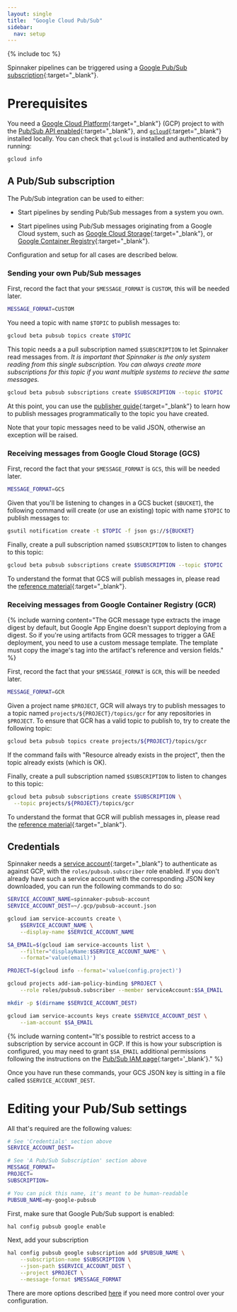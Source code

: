 ```yaml
---
layout: single
title:  "Google Cloud Pub/Sub"
sidebar:
  nav: setup
---
```


{% include toc %}

Spinnaker pipelines can be triggered using a [Google Pub/Sub
subscription](https://cloud.google.com/pubsub/docs/overview){:target="\_blank"}.

# Prerequisites

You need a [Google Cloud Platform](https://cloud.google.com/){:target="\_blank"}
(GCP) project to with the [Pub/Sub API
enabled](https://pantheon.corp.google.com/apis/api/pubsub.googleapis.com){:target="\_blank"},
and [`gcloud`](https://cloud.google.com/sdk/downloads){:target="\_blank"}
installed locally.  You can check that `gcloud` is installed and authenticated
by running:

```bash
gcloud info
```

## A Pub/Sub subscription

The Pub/Sub integration can be used to either:

* Start pipelines by sending Pub/Sub messages from a system you own.

* Start pipelines using Pub/Sub messages originating from a Google Cloud
  system, such as [Google Cloud Storage](https://cloud.google.com/storage/){:target="\_blank"},
  or [Google Container Registry](https://cloud.google.com/container-registry/){:target="\_blank"}.

Configuration and setup for all cases are described below.

### Sending your own Pub/Sub messages

First, record the fact that your `$MESSAGE_FORMAT` is `CUSTOM`, this will be
needed later.

```bash
MESSAGE_FORMAT=CUSTOM
```

You need a topic with name `$TOPIC` to publish messages to:

```bash
gcloud beta pubsub topics create $TOPIC
```

This topic needs a a pull subscription named `$SUBSCRIPTION` to let Spinnaker
read messages from. _It is important that Spinnaker is the only system reading
from this single subscription. You can always create more subscriptions for
this topic if you want multiple systems to recieve the same messages._

```bash
gcloud beta pubsub subscriptions create $SUBSCRIPTION --topic $TOPIC
```

At this point, you can use the [publisher
guide](https://cloud.google.com/pubsub/docs/publisher){:target="\_blank"} to
learn how to publish messages programmatically to the topic you have created.

Note that your topic messages need to be valid JSON, otherwise an exception
will be raised.

### Receiving messages from Google Cloud Storage (GCS)

First, record the fact that your `$MESSAGE_FORMAT` is `GCS`, this will be
needed later.

```bash
MESSAGE_FORMAT=GCS
```

Given that you'll be listening to changes in a GCS bucket (`$BUCKET`), the
following command will create (or use an existing) topic with name `$TOPIC` to
publish messages to:

```bash
gsutil notification create -t $TOPIC -f json gs://${BUCKET}
```

Finally, create a pull subscription named `$SUBSCRIPTION` to listen to changes
to this topic:

```bash
gcloud beta pubsub subscriptions create $SUBSCRIPTION --topic $TOPIC
```

To understand the format that GCS will publish messages in, please read the
[reference
material](https://cloud.google.com/storage/docs/pubsub-notifications){:target="\_blank"}.

### Receiving messages from Google Container Registry (GCR)

{% include
   warning
   content="The GCR message type extracts the image digest by default, but
   Google App Engine doesn't support deploying from a digest. So if you're
   using artifacts from GCR messages to trigger a GAE deployment, you need
   to use a custom message template. The template must copy the image's tag
   into the artifact's reference and version fields."
%}

First, record the fact that your `$MESSAGE_FORMAT` is `GCR`, this will be
needed later.

```bash
MESSAGE_FORMAT=GCR
```

Given a project name `$PROJECT`, GCR will always try to publish messages to a
topic named `projects/${PROJECT}/topics/gcr` for any repositories in
`$PROJECT`. To ensure that GCR has a valid topic to publish to, try to create
the following topic:

```bash
gcloud beta pubsub topics create projects/${PROJECT}/topics/gcr
```

If the command fails with "Resource already exists in the project", then the
topic already exists (which is OK).

Finally, create a pull subscription named `$SUBSCRIPTION` to listen to changes
to this topic:

```bash
gcloud beta pubsub subscriptions create $SUBSCRIPTION \
  --topic projects/${PROJECT}/topics/gcr
```

To understand the format that GCR will publish messages in, please read the
[reference
material](https://cloud.google.com/container-registry/docs/configuring-notifications){:target="\_blank"}.

## Credentials

Spinnaker needs a [service
account](https://cloud.google.com/compute/docs/access/service-accounts){:target="\_blank"} to
authenticate as against GCP, with the `roles/pubsub.subscriber` role enabled. If
you don't already have such a service account with the corresponding JSON key
downloaded, you can run the following commands to do so:

```bash
SERVICE_ACCOUNT_NAME=spinnaker-pubsub-account
SERVICE_ACCOUNT_DEST=~/.gcp/pubsub-account.json

gcloud iam service-accounts create \
    $SERVICE_ACCOUNT_NAME \
    --display-name $SERVICE_ACCOUNT_NAME

SA_EMAIL=$(gcloud iam service-accounts list \
    --filter="displayName:$SERVICE_ACCOUNT_NAME" \
    --format='value(email)')

PROJECT=$(gcloud info --format='value(config.project)')

gcloud projects add-iam-policy-binding $PROJECT \
    --role roles/pubsub.subscriber --member serviceAccount:$SA_EMAIL

mkdir -p $(dirname $SERVICE_ACCOUNT_DEST)

gcloud iam service-accounts keys create $SERVICE_ACCOUNT_DEST \
    --iam-account $SA_EMAIL
```

{% include
   warning
   content="It's possible to restrict access to a subscription by service
   account in GCP. If this is how your subscription is configured, you may need
   to grant `$SA_EMAIL` additional permissions following the instructions on the
   [Pub/Sub IAM page](https://cloud.google.com/pubsub/docs/access_control){:target='\_blank'}."
%}

Once you have run these commands, your GCS JSON key is sitting in a file
called `$SERVICE_ACCOUNT_DEST`.

# Editing your Pub/Sub settings

All that's required are the following values:

```bash
# See 'Credentials' section above
SERVICE_ACCOUNT_DEST=

# See 'A Pub/Sub Subscription' section above
MESSAGE_FORMAT=
PROJECT=
SUBSCRIPTION=

# You can pick this name, it's meant to be human-readable
PUBSUB_NAME=my-google-pubsub
```

First, make sure that Google Pub/Sub support is enabled:

```bash
hal config pubsub google enable
```

Next, add your subscription

```bash
hal config pubsub google subscription add $PUBSUB_NAME \
    --subscription-name $SUBSCRIPTION \
    --json-path $SERVICE_ACCOUNT_DEST \
    --project $PROJECT \
    --message-format $MESSAGE_FORMAT
```

There are more options described
[here](/reference/halyard/commands/#hal-config-pubsub-google-subscription-edit)
if you need more control over your configuration.
